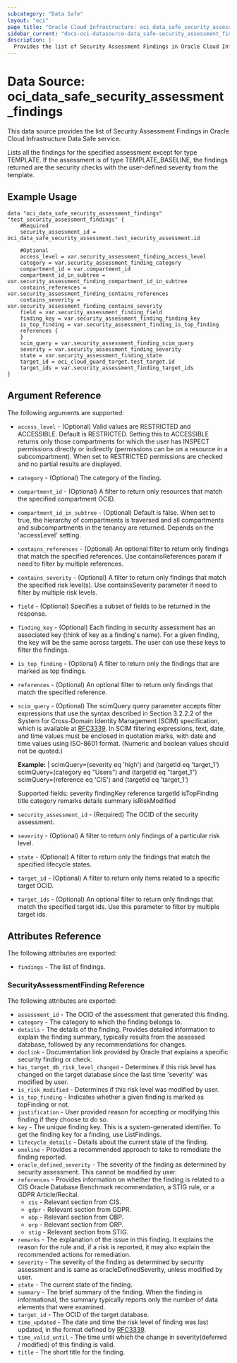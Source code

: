```yaml
---
subcategory: "Data Safe"
layout: "oci"
page_title: "Oracle Cloud Infrastructure: oci_data_safe_security_assessment_findings"
sidebar_current: "docs-oci-datasource-data_safe-security_assessment_findings"
description: |-
  Provides the list of Security Assessment Findings in Oracle Cloud Infrastructure Data Safe service
---
```


# Data Source: oci_data_safe_security_assessment_findings
This data source provides the list of Security Assessment Findings in Oracle Cloud Infrastructure Data Safe service.

Lists all the findings for the specified assessment except for type TEMPLATE. If the assessment is of type TEMPLATE_BASELINE, the findings returned are the security checks with the user-defined severity from the template.


## Example Usage

```hcl
data "oci_data_safe_security_assessment_findings" "test_security_assessment_findings" {
	#Required
	security_assessment_id = oci_data_safe_security_assessment.test_security_assessment.id

	#Optional
	access_level = var.security_assessment_finding_access_level
	category = var.security_assessment_finding_category
	compartment_id = var.compartment_id
	compartment_id_in_subtree = var.security_assessment_finding_compartment_id_in_subtree
	contains_references = var.security_assessment_finding_contains_references
	contains_severity = var.security_assessment_finding_contains_severity
	field = var.security_assessment_finding_field
	finding_key = var.security_assessment_finding_finding_key
	is_top_finding = var.security_assessment_finding_is_top_finding
	references {
	}
	scim_query = var.security_assessment_finding_scim_query
	severity = var.security_assessment_finding_severity
	state = var.security_assessment_finding_state
	target_id = oci_cloud_guard_target.test_target.id
	target_ids = var.security_assessment_finding_target_ids
}
```

## Argument Reference

The following arguments are supported:

* `access_level` - (Optional) Valid values are RESTRICTED and ACCESSIBLE. Default is RESTRICTED. Setting this to ACCESSIBLE returns only those compartments for which the user has INSPECT permissions directly or indirectly (permissions can be on a resource in a subcompartment). When set to RESTRICTED permissions are checked and no partial results are displayed. 
* `category` - (Optional) The category of the finding.
* `compartment_id` - (Optional) A filter to return only resources that match the specified compartment OCID.
* `compartment_id_in_subtree` - (Optional) Default is false. When set to true, the hierarchy of compartments is traversed and all compartments and subcompartments in the tenancy are returned. Depends on the 'accessLevel' setting. 
* `contains_references` - (Optional) An optional filter to return only findings that match the specified references. Use containsReferences param if need to filter by multiple references.
* `contains_severity` - (Optional) A filter to return only findings that match the specified risk level(s). Use containsSeverity parameter if need to filter by multiple risk levels.
* `field` - (Optional) Specifies a subset of fields to be returned in the response.
* `finding_key` - (Optional) Each finding in security assessment has an associated key (think of key as a finding's name). For a given finding, the key will be the same across targets. The user can use these keys to filter the findings. 
* `is_top_finding` - (Optional) A filter to return only the findings that are marked as top findings.
* `references` - (Optional) An optional filter to return only findings that match the specified reference.
* `scim_query` - (Optional) The scimQuery query parameter accepts filter expressions that use the syntax described in Section 3.2.2.2 of the System for Cross-Domain Identity Management (SCIM) specification, which is available at [RFC3339](https://tools.ietf.org/html/draft-ietf-scim-api-12). In SCIM filtering expressions, text, date, and time values must be enclosed in quotation marks, with date and time values using ISO-8601 format. (Numeric and boolean values should not be quoted.)

	**Example:** | scimQuery=(severity eq 'high') and (targetId eq 'target_1') scimQuery=(category eq "Users") and (targetId eq "target_1") scimQuery=(reference eq 'CIS') and (targetId eq 'target_1')

	Supported fields: severity findingKey reference targetId isTopFinding title category remarks details summary isRiskModified     
* `security_assessment_id` - (Required) The OCID of the security assessment.
* `severity` - (Optional) A filter to return only findings of a particular risk level.
* `state` - (Optional) A filter to return only the findings that match the specified lifecycle states.
* `target_id` - (Optional) A filter to return only items related to a specific target OCID.
* `target_ids` - (Optional) An optional filter to return only findings that match the specified target ids. Use this parameter to filter by multiple target ids.


## Attributes Reference

The following attributes are exported:

* `findings` - The list of findings.

### SecurityAssessmentFinding Reference

The following attributes are exported:

* `assessment_id` - The OCID of the assessment that generated this finding.
* `category` - The category to which the finding belongs to.
* `details` - The details of the finding. Provides detailed information to explain the finding summary, typically results from the assessed database, followed by any recommendations for changes.
* `doclink` - Documentation link provided by Oracle that explains a specific security finding or check.
* `has_target_db_risk_level_changed` - Determines if this risk level has changed on the target database since the last time 'severity' was modified by user.
* `is_risk_modified` - Determines if this risk level was modified by user.
* `is_top_finding` - Indicates whether a given finding is marked as topFinding or not.
* `justification` - User provided reason for accepting or modifying this finding if they choose to do so.
* `key` - The unique finding key. This is a system-generated identifier. To get the finding key for a finding, use ListFindings.
* `lifecycle_details` - Details about the current state of the finding.
* `oneline` - Provides a recommended approach to take to remediate the finding reported.
* `oracle_defined_severity` - The severity of the finding as determined by security assessment. This cannot be modified by user.
* `references` - Provides information on whether the finding is related to a CIS Oracle Database Benchmark recommendation, a STIG rule, or a GDPR Article/Recital.
	* `cis` - Relevant section from CIS.
	* `gdpr` - Relevant section from GDPR.
	* `obp` - Relevant section from OBP.
	* `orp` - Relevant section from ORP.
	* `stig` - Relevant section from STIG.
* `remarks` - The explanation of the issue in this finding. It explains the reason for the rule and, if a risk is reported, it may also explain the recommended actions for remediation.
* `severity` - The severity of the finding as determined by security assessment and is same as oracleDefinedSeverity, unless modified by user.
* `state` - The current state of the finding.
* `summary` - The brief summary of the finding. When the finding is informational, the summary typically reports only the number of data elements that were examined.
* `target_id` - The OCID of the target database.
* `time_updated` - The date and time the risk level of finding was last updated, in the format defined by [RFC3339](https://tools.ietf.org/html/rfc3339). 
* `time_valid_until` - The time until which the change in severity(deferred / modified) of this finding is valid.
* `title` - The short title for the finding.

